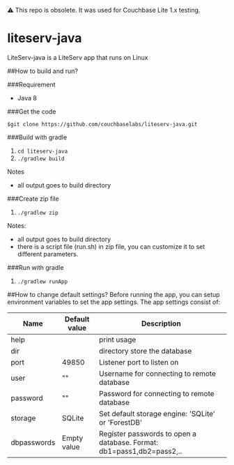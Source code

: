 ⚠️ This repo is obsolete.  It was used for Couchbase Lite 1.x testing.

# liteserv-java
LiteServ-java is a LiteServ app that runs on Linux

##How to build and run?

###Requirement
- Java 8

###Get the code
 ```
 $git clone https://github.com/couchbaselabs/liteserv-java.git
 ```
 
###Build with gradle
1. `cd liteserv-java`
2. `./gradlew build`

Notes
- all output goes to build directory

###Create zip file
1. `./gradlew zip`

Notes:
- all output goes to build directory
- there is a script file (run.sh) in zip file, you can customize it to set different parameters.

###Run with gradle
1. `./gradlew runApp`

##How to change default settings?
Before running the app, you can setup environment variables to set the app settings. The app settings consist of:

Name       | Default value| Description|
-----------|--------------|------------|
help       |              | print usage
dir        |<application dir> | directory store the database
port       |49850         |Listener port to listen on
user       |"" | Username for connecting to remote database
password   |"" | Password for connecting to remote database
storage    |SQLite        |Set default storage engine: 'SQLite' or 'ForestDB'
dbpasswords|Empty value   |Register passwords to open a database. Format: db1=pass1,db2=pass2,..

